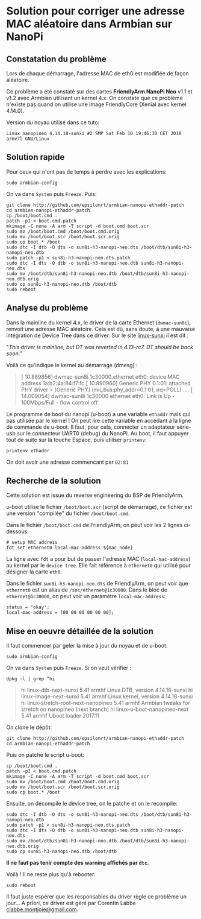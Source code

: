 # Solution pour corriger une adresse MAC aléatoire dans Armbian sur NanoPi

## Constatation du problème

Lors de chaque démarrage, l'adresse MAC de eth0 est modifiée de façon aléatoire.

Ce problème a été constaté sur des cartes **FriendlyArm NanoPi Neo** v1.1 et v1.2 avec Armbian utilisant un kernel 4.x. On constate que ce problème n'existe pas quand on utilise une image FriendlyCore (Xenial avec kernel 4.14.0).

Version du noyau utilisé dans ce tuto:

    Linux nanopineo 4.14.18-sunxi #2 SMP Sat Feb 10 19:46:30 CET 2018 armv7l GNU/Linux

## Solution rapide

Pour ceux qui n'ont pas de temps à perdre avec les explications:

    sudo armbian-config

On va dans `System` puis `Freeze`. Puis:

    git clone http://github.com/epsilonrt/armbian-nanopi-ethaddr-patch
    cd armbian-nanopi-ethaddr-patch
    cp /boot/boot.cmd .
    patch -p1 < boot.cmd.patch
    mkimage -C none -A arm -T script -d boot.cmd boot.scr
    sudo mv /boot/boot.cmd /boot/boot.cmd.orig
    sudo mv /boot/boot.scr /boot/boot.scr.orig
    sudo cp boot.* /boot
    sudo dtc -I dtb -O dts -o sun8i-h3-nanopi-neo.dts /boot/dtb/sun8i-h3-nanopi-neo.dtb
    sudo patch -p1 < sun8i-h3-nanopi-neo.dts.patch
    sudo dtc -I dts -O dtb -o sun8i-h3-nanopi-neo.dtb sun8i-h3-nanopi-neo.dts
    sudo mv /boot/dtb/sun8i-h3-nanopi-neo.dtb /boot/dtb/sun8i-h3-nanopi-neo.dtb.orig
    sudo cp sun8i-h3-nanopi-neo.dtb /boot/dtb
    sudo reboot

## Analyse du problème

Dans la mainline du kernel 4.x, le driver de la carte Ethernet (`dwmac-sun8i`), renvoit une adresse MAC aléatoire. Cela est dû, sans doute, à une mauvaise intégration de Device Tree dans ce driver. Sur le site 
[linux-sunxi](http://linux-sunxi.org/Sun8i_emac) il est dit :

  "_This driver is mainline, but DT was reverted in 4.13-rc7. DT should be back soon._"

Voilà ce qu'indique le kernel au démarrage (dmesg) :

> [   10.889856] dwmac-sun8i 1c30000.ethernet eth0: device MAC address 1a:b2:4a:84:f7:fc
> [   10.890960] Generic PHY 0.1:01: attached PHY driver > [Generic PHY] (mii_bus:phy_addr=0.1:01, irq=POLL)
> ....
> [   14.009054] dwmac-sun8i 1c30000.ethernet eth0: Link is Up - 100Mbps/Full - flow control off

Le programme de boot du nanopi (u-boot) a une variable `ethaddr` mais qui pas utilisée par le kernel ! On peut lire cette variable en accédant à la ligne de commande de u-boot. Il faut, pour cela, connecter un adaptateur série-usb sur le connecteur UART0 (debug) du NanoPi. Au boot, il faut appuyer tout de suite sur la touche Espace, puis utiliser `printenv`:  

    printenv ethaddr

On doit avoir une adresse commencant par `02:81`

## Recherche de la solution

Cette solution est issue du reverse engineering du BSP de FriendlyArm.

u-boot utilise le fichier `/boot/boot.scr` (script de démarrage), ce fichier
est une version "compilée" du fichier `/boot/boot.cmd`.

Dans le fichier `/boot/boot.cmd` de FriendlyArm, on peut voir les 2 lignes ci-dessous:

    # setup MAC address 
    fdt set ethernet0 local-mac-address ${mac_node}

La ligne avec `fdt` a pour but de passer l'adresse MAC (`local-mac-address`)  au kernel par le `device tree`. Elle fait référence à `ethernet0` qui utilisé pour désigner la carte `eth0`.

Dans le fichier `sun8i-h3-nanopi-neo.dts` de FriendlyArm, on peut voir que `ethernet0` est un alias de `/soc/ethernet@1c30000`. Dans le bloc de `ethernet@1c30000`, on peut voir un paramètre `local-mac-address`:

    status = "okay";
    local-mac-address = [00 00 00 00 00 00];

## Mise en oeuvre détaillée de la solution

Il faut commencer par geler la mise à jour du noyau et de u-boot:

    sudo armbian-config

On va dans `System` puis `Freeze`. Si on veut vérifier :

    dpkg -l | grep ^hi

> hi  linux-dtb-next-sunxi                 5.41                           armhf        Linux DTB, version 4.14.18-sunxi
> hi  linux-image-next-sunxi               5.41                           armhf        Linux kernel, version 4.14.18-sunxi
> hi  linux-stretch-root-next-nanopineo    5.41                           armhf        Armbian tweaks for stretch on nanopineo (next branch)
> hi  linux-u-boot-nanopineo-next          5.41                           armhf        Uboot loader 2017.11

On clone le dépôt:

    git clone http://github.com/epsilonrt/armbian-nanopi-ethaddr-patch
    cd armbian-nanopi-ethaddr-patch

Puis on patche le script u-boot:

    cp /boot/boot.cmd .
    patch -p1 < boot.cmd.patch
    mkimage -C none -A arm -T script -d boot.cmd boot.scr
    sudo mv /boot/boot.cmd /boot/boot.cmd.orig
    sudo mv /boot/boot.scr /boot/boot.scr.orig
    sudo cp boot.* /boot

Ensuite, on décompile le device tree, on le patche et on le recompile:

    sudo dtc -I dtb -O dts -o sun8i-h3-nanopi-neo.dts /boot/dtb/sun8i-h3-nanopi-neo.dtb
    sudo patch -p1 < sun8i-h3-nanopi-neo.dts.patch
    sudo dtc -I dts -O dtb -o sun8i-h3-nanopi-neo.dtb sun8i-h3-nanopi-neo.dts
    sudo mv /boot/dtb/sun8i-h3-nanopi-neo.dtb /boot/dtb/sun8i-h3-nanopi-neo.dtb.orig
    sudo cp sun8i-h3-nanopi-neo.dtb /boot/dtb

**Il ne faut pas tenir compte des warning affichés par `dtc`.**

Voilà ! Il ne reste plus qu'à rebooter:

    sudo reboot

Il faut juste espérer que les responsables du driver règle ce problème un jour...
A priori, ce driver est géré par Corentin Labbe <clabbe.montjoie@gmail.com>.
